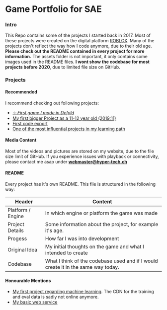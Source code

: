 # Game Portfolio for SAE
### Intro
This Repo contains some of the projects I started back in 2017. Most of these projects were created on the digital platform [ROBLOX](https://create.roblox.com/). Many of the projects don't reflect the way how I code anymore, due to their old age. **Please check out the README contained in every project for more information.** The assets folder is not important, it only contains some images used in the README files. **I wont show the codebase for most projects before 2020**, due to limited file size on GitHub.

### Projects

#### Recommended
I recommend checking out following projects:
- [*✨ First game I made in Defold*](https://ratzifutzi.itch.io/harald)
- [My first bigger Project as a 11-12 year old (2019:11)](/projects/2019/11%20Innovation%20Spaceship/)
- [First code export](/projects/2019/12%20Dungeon%20Explorer/)
- [One of the most influential projects in my learning path](/projects/2020/13%20Factory%20Tycoon/)

#### Media Content
Most of the videos and pictures are stored on my website, due to the file size limit of GitHub. If you experience issues with playback or connectivity, please contact me asap under **webmaster@hyper-tech.ch**

#### README
Every project has it's own README. This file is structured in the following way:

Header  | Content
------- | -------
Platform / Engine | In which engine or platform the game was made
Project Details | Some information about the project, for example it's age.
Progess | How far I was into development
Original Idea | My initial thoughts on the game and what I intended to create
Codebase | What I think of the codebase used and if I would create it in the same way today.

#### Honourable Mentions
- [My first project regarding machine learning](https://colab.research.google.com/github/Ratzifutzi/process-to-learn-ai/blob/main/day-1---numberAI.ipynb). The CDN for the training and eval data is sadly not online anymore.
- [My basic web service](https://github.com/Ratzifutzi/web/tree/development)